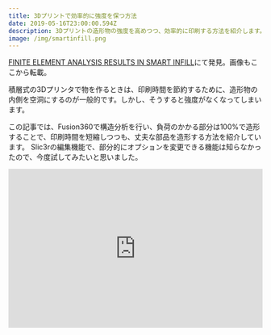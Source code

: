 ```yaml
---
title: 3Dプリントで効率的に強度を保つ方法
date: 2019-05-16T23:00:00.594Z
description: 3Dプリントの造形物の強度を高めつつ、効率的に印刷する方法を紹介します。
image: /img/smartinfill.png
---
```

[FINITE ELEMENT ANALYSIS RESULTS IN SMART INFILL](https://hackaday.com/2019/02/06/finite-element-analysis-results-in-smart-infill/)にて発見。画像もここから転載。

積層式の3Dプリンタで物を作るときは、印刷時間を節約するために、造形物の内側を空洞にするのが一般的です。しかし、そうすると強度がなくなってしまいます。

この記事では、Fusion360で構造分析を行い、負荷のかかる部分は100%で造形することで、印刷時間を短縮しつつも、丈夫な部品を造形する方法を紹介しています。
Slic3rの編集機能で、部分的にオプションを変更できる機能は知らなかったので、今度試してみたいと思いました。

<iframe width="100%" height="315" src="https://www.youtube.com/embed/q0YsC53mFvY" frameborder="0" allow="accelerometer; autoplay; encrypted-media; gyroscope; picture-in-picture" allowfullscreen></iframe>


